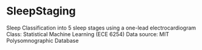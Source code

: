 # SleepStaging
Sleep Classification into 5 sleep stages using a one-lead electrocardiogram
Class: Statistical Machine Learning (ECE 6254) 
Data source: MIT Polysomnographic Database
